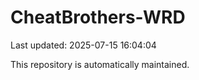# CheatBrothers-WRD

Last updated: 2025-07-15 16:04:04

This repository is automatically maintained.

